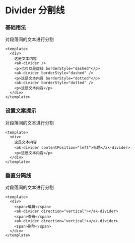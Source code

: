 # Divider 分割线

### 基础用法

对段落间的文本进行分割

```vue demo
<template>
  <div>
    这是文本内容
    <ak-divider />
    <p>也可以是虚线 borderStyle="dashed"</p>
    <ak-divider borderStyle="dashed" />
    <p>这是文本内容 borderStyle="dotted"</p>
    <ak-divider borderStyle="dotted" />
    <p>这是文本内容</p>
  </div>
</template>
```

### 设置文案提示

对段落间的文本进行分割

```vue demo
<template>
  <div>
    这是文本内容
    <ak-divider contentPosition="left">标题</ak-divider>
    <p>这是文本内容</p>
  </div>
</template>
```

### 垂直分隔线

对段落间的文本进行分割

```vue demo
<template>
  <div>
    <span>编辑</span>
    <ak-divider direction="vertical"></ak-divider>
    <span>查看</span>
    <ak-divider direction="vertical"></ak-divider>
    <span>删除</span>
  </div>
</template>
```
